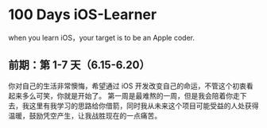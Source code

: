 # 100 Days iOS-Learner
when you learn iOS，your target is to be an Apple coder.
## 前期：第 1-7 天（6.15-6.20）
你对自己的生活非常懊悔，希望通过 iOS 开发改变自己的命运，不管这个初衷看起来多么可笑，你就是开始了。
第一周是最难熬的一周，但是我会陪着你走下去，我这里有我学习的思路给你借箭，同时我从未来这个项目可能受益的人处获得温暖，鼓励凭空产生，让我战胜现在的一点痛苦。

